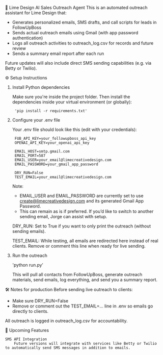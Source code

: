 🚀 Lime Design AI Sales Outreach Agent
This is an automated outreach assistant for Lime Design that:

- Generates personalized emails, SMS drafts, and call scripts for leads in FollowUpBoss
- Sends actual outreach emails using Gmail (with app password authentication)
- Logs all outreach activities to outreach_log.csv for records and future review
- Sends a summary email report after each run

Future updates will also include direct SMS sending capabilities (e.g. via Betty or Twilio).


⚙️ Setup Instructions
1. Install Python dependencies

    Make sure you're inside the project folder. Then install the dependencies inside your virtual environment (or globally):

        'pip install -r requirements.txt'

2. Configure your .env file

    Your .env file should look like this (edit with your credentials):

        FUB_API_KEY=your_followupboss_api_key
        OPENAI_API_KEY=your_openai_api_key

        EMAIL_HOST=smtp.gmail.com
        EMAIL_PORT=587
        EMAIL_USER=your_email@limecreativedesign.com
        EMAIL_PASSWORD=your_gmail_app_password

        DRY_RUN=False
        TEST_EMAIL=your_email@limecreativedesign.com

    Note:
    - EMAIL_USER and EMAIL_PASSWORD are currently set to use create@limecreativedesign.com and its generated Gmail App Password.
    - This can remain as is if preferred. If you’d like to switch to another sending email, Jorge can assist with setup.

    DRY_RUN: Set to True if you want to only print the outreach (without sending emails).

    TEST_EMAIL: While testing, all emails are redirected here instead of real clients. Remove or comment this line when ready for live sending.

3. Run the outreach

     'python run.py'

    This will pull all contacts from FollowUpBoss, generate outreach materials, send emails, log everything, and send you a summary report.


🛠️ Notes for production
Before sending live outreach to clients:

- Make sure DRY_RUN=False
- Remove or comment out the TEST_EMAIL=... line in .env so emails go directly to clients.

All outreach is logged in outreach_log.csv for accountability.


🚀 Upcoming Features

    SMS API Integration
        Future versions will integrate with services like Betty or Twilio to automatically send SMS messages in addition to emails.